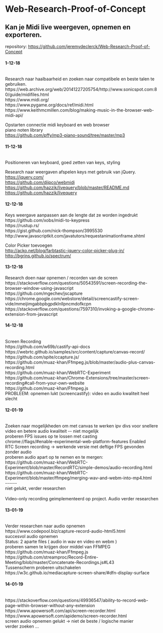 # Web-Research-Proof-of-Concept

<h2>Kan je Midi live weergeven, opnemen en exporteren. </h2>

repository: https://github.com/jeremydeclerck/Web-Research-Proof-of-Concept <br>

<h4> 1-12-18 </h4> <br>
Research naar haalbaarheid en zoeken naar compatibele en beste talen te gebruiken. <br>
https://web.archive.org/web/20141227205754/http://www.sonicspot.com:80/guide/midifiles.html <br>
https://www.midi.org/ <br>
https://www.pygame.org/docs/ref/midi.html <br>
https://www.keithmcmillen.com/blog/making-music-in-the-browser-web-midi-api/ <br>

Opstarten connectie midi keyboard en web browser <br>
piano noten library <br>
https://github.com/pffy/mp3-piano-sound/tree/master/mp3 <br>

<h4> 11-12-18 </h4> <br>
Positioneren van keyboard, goed zetten van keys, styling <br>

Research naar weergaven afspelen keys met gebruik van jQuery. <br>
https://jquery.com/ <br>
https://github.com/djipco/webmidi <br>
https://github.com/hazzik/livequery/blob/master/README.md <br>
https://github.com/hazzik/livequery <br>

<h4> 12-12-18 </h4>
Keys weergave aanpassen aan de lengte dat ze worden ingedrukt <br>
https://github.com/xobs/midi-to-keypress <br>
https://rustup.rs/ <br>
https://gist.github.com/nick-thompson/3995530 <br>
http://www.javascriptkit.com/javatutors/requestanimationframe.shtml <br>

Color Picker toevoegen <br>
http://acko.net/blog/farbtastic-jquery-color-picker-plug-in/ <br>
http://bgrins.github.io/spectrum/ <br>

<h4> 13-12-18 </h4>
Research doen naar opnemen / recorden van de screen <br>
https://stackoverflow.com/questions/50543591/screen-recording-the-browser-window-using-javascript <br>
https://github.com/mgechev/jscapture <br>
https://chrome.google.com/webstore/detail/screencastify-screen-vide/mmeijimgabbpbgpdklnllpncmdofkcpn <br>
https://stackoverflow.com/questions/7597310/invoking-a-google-chrome-extension-from-javascript <br>

<h4> 14-12-18 </h4> <br>
Screen Recording <br>
https://github.com/w69b/castify-api-docs <br>
https://webrtc.github.io/samples/src/content/capture/canvas-record/ <br>
https://github.com/spite/ccapture.js/ <br>
https://github.com/muaz-khan/Ffmpeg.js/blob/master/audio-plus-canvas-recording.html <br>
https://github.com/muaz-khan/WebRTC-Experiment <br>
https://github.com/muaz-khan/Chrome-Extensions/tree/master/screen-recording#call-from-your-own-website <br>
https://github.com/muaz-khan/Ffmpeg.js <br>
PROBLEEM: opnemen lukt (screencastify): video en audio kwaliteit heel slecht <br>

<h4> 12-01-19 </h4> <br>
Zoeken naar mogelijkheden om met canvas te werken ipv divs voor snellere video en betere audio kwaliteit -- niet mogelijk <br>
proberen FPS issues op te lossen met casting <br>
chrome://flags/#enable-experimental-web-platform-features Enabled <br>
RTC Screen recording -> werkende versie met deftige FPS gevonden zonder audio <br>
proberen audio apart op te nemen en te mergen: <br>
https://github.com/muaz-khan/WebRTC-Experiment/blob/master/RecordRTC/simple-demos/audio-recording.html <br>
https://github.com/muaz-khan/WebRTC-Experiment/blob/master/ffmpeg/merging-wav-and-webm-into-mp4.html <br>
------ <br>
niet gelukt, verder researchen <br>
<br>
Video-only recording geimplementeerd op project. Audio verder researchen <br>

<h4> 13-01-19 </h4> <br>
Verder researchen naar audio opnemen <br>
https://www.codepool.biz/capture-record-audio-html5.html <br>
succesvol audio opnemen <br>
Status: 2 aparte files ( audio in wav en video en webm ) <br>
proberen samen te krijgen door middel van FFMPEG <br>
https://github.com/muaz-khan/Ffmpeg.js <br>
https://github.com/streamproc/Record-Entire-Meeting/blob/master/Concatenate-Recordings.js#L43 <br>
Tussenscherm proberen uitschakelen <br>
https://w3c.github.io/mediacapture-screen-share/#dfn-display-surface <br>

<h4> 14-01-19 </h4> <br>
https://stackoverflow.com/questions/49936547/ability-to-record-web-page-within-browser-without-any-extension <br>
https://www.apowersoft.com/api/screen-recorder.html <br>
https://www.apowersoft.com/apidemo/screen-recorder.html <br>
screen audio opnemen gelukt -> niet de beste / logische manier <br>
verder zoeken ... <br>

